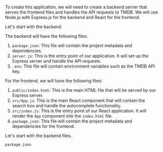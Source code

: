To create this application, we will need to create a backend server that serves the frontend files and handles the API requests to TMDB. We will use Node.js with Express.js for the backend and React for the frontend. 

Let's start with the backend.

The backend will have the following files:

1. `package.json`: This file will contain the project metadata and dependencies.
2. `server.js`: This is the entry point of our application. It will set up the Express server and handle the API requests.
3. `.env`: This file will contain environment variables such as the TMDB API key.

For the frontend, we will have the following files:

1. `public/index.html`: This is the main HTML file that will be served by our Express server.
2. `src/App.js`: This is the main React component that will contain the search box and handle the autocomplete functionality.
3. `src/index.js`: This is the entry point of our React application. It will render the `App` component into the `index.html` file.
4. `package.json`: This file will contain the project metadata and dependencies for the frontend.

Let's start with the backend files.

`package.json`
